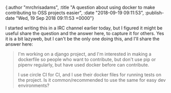 

{:author "mrchrisadams", :title "A question about using docker to make contributing to OSS projects easier", :date "2018-09-19 09:11:53", :publish-date "Wed, 19 Sep 2018 09:11:53 +0000"}



<!-- content below -->

I started writing this in a IRC channel earlier today, but I figured it might be useful share the question and the answer here, to capture it for others. Yes it is a bit lazyweb, but I can't be the only one doing this, and I'll share the answer here:

<blockquote>I'm working on a django project, and I'm interested in making a dockerfile so people who want to contribute, but don't use pip or pipenv regularly, but have used docker before can contribute.

I use circle CI for CI, and I use their docker files for running tests on the project. Is it common/recommended to use the same for easy dev environments?</blockquote>

&nbsp;

